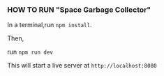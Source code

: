 ### HOW TO RUN "Space Garbage Collector"

In a terminal,run `npm install`.

Then, 

run `npm run dev`

This will start a live server at `http://localhost:8080`